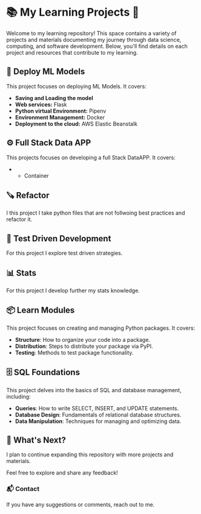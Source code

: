 # 📚 My Learning Projects 🧠

Welcome to my learning repository! This space contains a variety of projects and materials documenting my journey through data science, computing, and software development. Below, you'll find details on each project and resources that contribute to my learning.

## 🚢 Deploy ML Models

This project focuses on deploying ML Models. It covers:
- **Saving and Loading the model**
- **Web services:** Flask
- **Python virtual Environment:** Pipenv
- **Environment Management:** Docker
- **Deployment to the cloud:** AWS Elastic Beanstalk

## ⚙️ Full Stack Data APP

This projects focuses on developing a full Stack DataAPP. It covers:
- * Container 

## 🪚 Refactor
I this project I take python files that are not follwoing best practices and refactor it.

## 🧪 Test Driven Development
For this project I explore test driven strategies.

## 📊 Stats
For this project I develop further my stats knowledge.

## 📦 Learn Modules

This project focuses on creating and managing Python packages. It covers:

- **Structure**: How to organize your code into a package.
- **Distribution**: Steps to distribute your package via PyPI.
- **Testing**: Methods to test package functionality.

## 🗄️ SQL Foundations

This project delves into the basics of SQL and database management, including:

- **Queries**: How to write SELECT, INSERT, and UPDATE statements.
- **Database Design**: Fundamentals of relational database structures.
- **Data Manipulation**: Techniques for managing and optimizing data.

## 🚀 What's Next?

I plan to continue expanding this repository with more projects and materials.

Feel free to explore and share any feedback!

### 📬 Contact
If you have any suggestions or comments, reach out to me.
